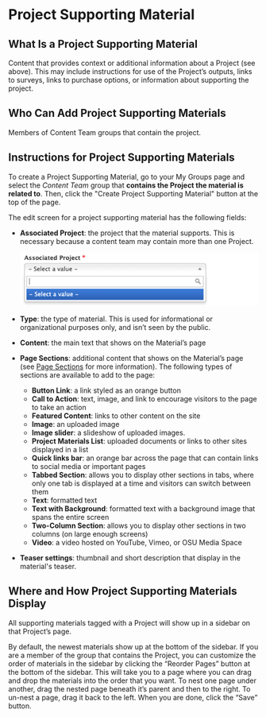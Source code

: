 # Project Supporting Material

## What Is a Project Supporting Material

Content that provides context or additional information about a Project (see above). This may include instructions for use of the Project’s outputs, links to surveys, links to purchase options, or information about supporting the project.

## Who Can Add Project Supporting Materials

Members of Content Team groups that contain the project.

## Instructions for Project Supporting Materials

To create a Project Supporting Material, go to your My Groups page and select the *Content Team* group that **contains the Project the material is related to**. Then, click the "Create Project Supporting Material" button at the top of the page.

The edit screen for a project supporting material has the following fields:

  - **Associated Project**: the project that the material supports. This is necessary because a content team may contain more than one Project.

    ![Choose Associated Project Screenshot](../images/associated-project.png)

  - **Type**: the type of material. This is used for informational or organizational purposes only, and isn’t seen by the public.
  - **Content**: the main text that shows on the Material’s page
  - **Page Sections**: additional content that shows on the Material’s page (see [Page Sections](../using-site.md#page-sections) for more information). The following types of sections are available to add to the page:
    - **Button Link**: a link styled as an orange button
    - **Call to Action**: text, image, and link to encourage visitors to the page to take an action
    - **Featured Content**: links to other content on the site
    - **Image**: an uploaded image
    - **Image slider**: a slideshow of uploaded images.
    - **Project Materials List**: uploaded documents or links to other sites displayed in a list
    - **Quick links bar**: an orange bar across the page that can contain links to social media or important pages
    - **Tabbed Section**: allows you to display other sections in tabs, where only one tab is displayed at a time and visitors can switch between them
    - **Text**: formatted text
    - **Text with Background**: formatted text with a background image that spans the entire screen
    - **Two-Column Section**: allows you to display other sections in two columns (on large enough screens)
    - **Video**: a video hosted on YouTube, Vimeo, or OSU Media Space
  - **Teaser settings**: thumbnail and short description that display in the material's teaser.

## Where and How Project Supporting Materials Display

All supporting materials tagged with a Project will show up in a sidebar on that Project’s page.

By default, the newest materials show up at the bottom of the sidebar. If you are a member of the group that contains the Project, you can customize the order of materials in the sidebar by clicking the “Reorder Pages” button at the bottom of the sidebar. This will take you to a page where you can drag and drop the materials into the order that you want. To nest one page under another, drag the nested page beneath it’s parent and then to the right. To un-nest a page, drag it back to the left. When you are done, click the “Save” button.
